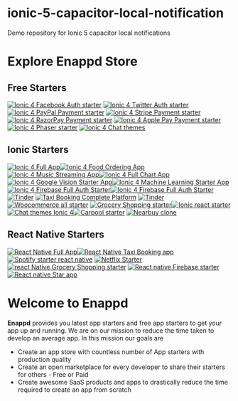 # ionic-5-capacitor-local-notification
Demo repository for Ionic 5 capacitor local notifications


# Explore Enappd Store
## Free Starters
[![Ionic 4 Facebook Auth starter](https://www.dropbox.com/s/k3w3qwicc6z2dh7/fb_250x250.jpg?raw=1)](https://store.enappd.com/product/ionic-4-facebook-login-with-firebase/) [![Ionic 4 Twitter Auth starter](https://www.dropbox.com/s/bx8du77d7e0z5z1/twitter_250x250.jpg?raw=1)](https://store.enappd.com/product/ionic-4-twitter-login-with-firebase/) [![Ionic 4 PayPal Payment starter](https://www.dropbox.com/s/91tghp24l5sk2u1/paypal_250x250.jpg?raw=1)](https://store.enappd.com/product/ionic-4-paypal-payment-starter/) [![Ionic 4 Stripe Payment starter](https://www.dropbox.com/s/xpwbaqtvxktj75l/stripe_250x250.jpg?raw=1)](https://store.enappd.com/product/ionic-4-stripe-payment-starter/) [![Ionic 4 RazorPay Payment starter](https://www.dropbox.com/s/2at6kwjupskc01p/razor_250x250.jpg?raw=1)](https://store.enappd.com/product/ionic-4-razorpay-payment-starter/) [![Ionic 4 Apple Pay Payment starter](https://www.dropbox.com/s/shm8xjtvnzquruq/apPay_250x250.jpg?raw=1)](https://store.enappd.com/product/ionic-4-apple-pay-starter/) [![Ionic 4 Phaser starter](https://www.dropbox.com/s/lvy9cnyk8j24f11/phaser_250x250.jpg?raw=1)](https://store.enappd.com/product/ionic-phaser-game-framework-ionic-4/) [![Ionic 4 Chat themes](https://www.dropbox.com/s/hqo1k8mtqjw9e64/250x250.jpg?raw=1)](https://store.enappd.com/product/free-chat-themes-ionic4/)

## Ionic Starters
[![Ionic 4 Full App](https://www.dropbox.com/s/js6o4tyftmhs51f/fullAppV4.jpg?raw=1)](https://store.enappd.com/product/ionic-4-full-app/)[![Ionic 4 Food Ordering App](https://www.dropbox.com/s/pw0ax8hx2lnl57m/Ionic-FoodieV4-300x200.jpg?raw=1)](https://store.enappd.com/product/ionic-4-food-ordering-pwa-app-starter/)[![Ionic 4 Music Streaming App](https://www.dropbox.com/s/o22ytld74ekm1yq/IonSpot-300x200.jpg?raw=1)](https://store.enappd.com/product/ionic-4-spotify-pwa-app-starter/)[![Ionic 4 Full Chart App](https://www.dropbox.com/s/guylref1act3i7i/IonicChartFull.jpg?raw=1)](https://store.enappd.com/product/ionic-4-chart-app-starter-ion-chart/)[![Ionic 4 Google Vision Starter App](https://www.dropbox.com/s/cissy2fkhjdyb14/IonicGVision-300x200.jpg?raw=1)](https://store.enappd.com/product/ionic-4-google-vision-starter/)[![Ionic 4 Machine Learning Starter App](https://www.dropbox.com/s/3tuiuysx8x724g4/IonicML-300x200.jpg?raw=1)](https://store.enappd.com/product/ionic-4-machine-learning-app-starter/)
[![Ionic 4 Firebase Full Auth Starter](https://www.dropbox.com/s/ro0g416sm7so06v/IonicFullAuth-300x200.jpg?raw=1)](https://store.enappd.com/product/firebase-starter-full-auth/)[![Ionic 4 Firebase Full Auth Starter](https://www.dropbox.com/s/ar5jpavucgpcq2u/IonicFireFull-300x200.jpg?raw=1)](https://store.enappd.com/product/ionic-4-firebase-full-app-starter/)  [![Tinder](https://www.dropbox.com/s/ifgl1i9rucrgv9c/tinder.jpg?raw=1)](https://store.enappd.com/product/dating-app-starter-ionic4-tinder-clone/) [![Taxi Booking Complete Platform](https://www.dropbox.com/s/ycdiqz2kvqp0goh/taxi-platform.jpg?raw=1)](https://store.enappd.com/product/taxi-booking-complete-platform/) [![Tinder](https://www.dropbox.com/s/lswzbpb7frkeq2i/short-news.jpg?raw=1)](https://store.enappd.com/product/short-viral-news-app-ionic-4/)[![Woocommerce all starter](https://www.dropbox.com/s/91w4h33g4sc75bp/shoppr.jpg?raw=1)](https://store.enappd.com/product/ionic-4-woocommerce-starter/) [![Grocery Shopping starter](https://www.dropbox.com/s/o5b6xmclh9gv3rs/Ionic4-grocery.jpg?raw=1)](https://store.enappd.com/product/grocery-shopping-full-app-ionic-4/)[![Ionic react starter](https://www.dropbox.com/s/uv53dsttgihfcpc/ionic-react.jpg?raw=1)](https://store.enappd.com/product/ionic-react-full-app-capacitor/) [![Chat themes Ionic 4](https://www.dropbox.com/s/l0qqwhglba26i2w/chatter.jpg?raw=1)](https://store.enappd.com/product/chat-themes-ionic4/)[![Carpool starter](https://www.dropbox.com/s/95bfpaamgwcdv8i/carpool-300x190.png?raw=1)](https://store.enappd.com/product/carpool-app-starter/)    [![Nearbuy clone](https://www.dropbox.com/s/795wjwma45n0yum/nearbuy.png?raw=1)](https://store.enappd.com/product/coupon-app-starter-ionic4-nearbuy-clone/) 

## React Native Starters
[![React Native Full App ](https://www.dropbox.com/s/qzsmryf3lnhe483/RN-fullApp-300x200.jpg?raw=1)](https://store.enappd.com/product/react-native-full-app/)[![React Native Taxi Booking app](https://www.dropbox.com/s/p1pkxocjwq7x9r2/RNuber-300x200.jpg?raw=1)](https://store.enappd.com/product/react-native-taxi-booking-app-template/)
[![Spotify starter react native](https://www.dropbox.com/s/rvcb7gkf1hc3ehk/audrix-300x200.jpg?raw=1)](https://store.enappd.com/product/spotify-style-music-app-starter/) [![Netflix Starter](https://www.dropbox.com/s/jakjqr984ybuyk2/netflix.jpg?raw=1)](https://store.enappd.com/product/netflix-style-video-streaming-app-starter/) [![react Native Grocery Shopping starter](https://www.dropbox.com/s/taenejrp8mo1th6/RN-grocery.jpg?raw=1)](https://store.enappd.com/product/react-native-grocery-shopping-starter/) [![React native Firebase starter](https://www.dropbox.com/s/isbv2liz5kwpqtx/RN-fire-starter.jpg?raw=1)](https://store.enappd.com/product/react-native-firebase-starter-kit/) [![React native Star app](https://www.dropbox.com/s/g1cvke5g9f6w6sz/star.jpg?raw=1)](https://store.enappd.com/product/react-native-tinder-netflix-whatsapp/)

# Welcome to Enappd

**Enappd** provides you latest app starters and free app starters to get your app up and running. We are on our mission to reduce the time taken to develop an average app. In this mission our goals are 

- Create an app store with countless number of App starters with production quality
- Create an open marketplace for every developer to share their starters for others - Free or Paid
- Create awesome SaaS products and apps to drastically reduce the time required to create an app from scratch
